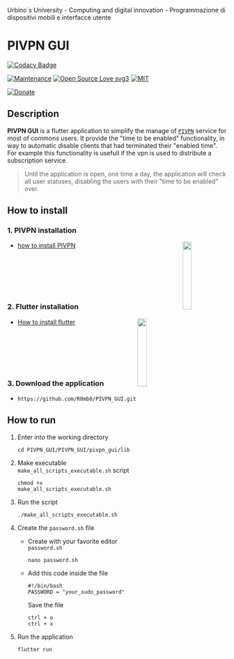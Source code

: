 Urbino`s University - Computing and digital innovation - Programmazione di dispositivi mobili e interfacce utente

# PIVPN GUI
 
[![Codacy Badge](https://app.codacy.com/project/badge/Grade/1897688fc3874b3baeec1fc09a08799f)](https://app.codacy.com/gh/R0mb0/PIVPN_GUI/dashboard?utm_source=gh&utm_medium=referral&utm_content=&utm_campaign=Badge_grade)

[![Maintenance](https://img.shields.io/badge/Maintained%3F-yes-green.svg)](https://github.com/R0mb0/PIVPN_GUI)
[![Open Source Love svg3](https://badges.frapsoft.com/os/v3/open-source.svg?v=103)](https://github.com/R0mb0/PIVPN_GUI)
[![MIT](https://img.shields.io/badge/License-MIT-blue.svg)](https://opensource.org/license/mit)

[![Donate](https://img.shields.io/badge/PayPal-Donate%20to%20Author-blue.svg)](http://paypal.me/R0mb0)

## Description 

**PIVPN GUI** is a flutter application to simplify the manage of [`PIVPN`](https://github.com/pivpn/pivpn) service for most of commons users. It provide the "time to be enabled" functionality, in way to automatic disable clients that had terminated their "enabled time". For example this functionality is usefull if the vpn is used to distribute a subscription service.  

> Until the application is open, one time a day, the application will check all user statuses, disabling the users with their "time to be enabled" over. 

## How to install 

### 1. PIVPN installation

 <img style="float" align="right" width="20%"  height="20%" src="https://www.pivpn.io/images/pivpnlogo.png">

- [how to install PIVPN](https://github.com/pivpn/pivpn)

<br><br><br><br><br>

### 2. Flutter installation

 <img style="float" align="right"  width="20%"  height="20%" src="https://avatars.githubusercontent.com/u/14101776?s=200&v=4">

- [How to install flutter](https://flutter-ko.dev/get-started/install)

<br><br><br><br><br>

### 3. Download the application 

- ```
  https://github.com/R0mb0/PIVPN_GUI.git
  ```

## How to run 

1. Enter into the working directory
   ```
   cd PIVPN_GUI/PIVPN_GUI/pivpn_gui/lib
   ```
2. Make executable `make_all_scripts_executable.sh` script
   ```
   chmod +x make_all_scripts_executable.sh
   ```
3. Run the script
   ```
   ./make_all_scripts_executable.sh
   ```
4. Create the `password.sh` file

   - Create with your favorite editor `password.sh`
     ```
     nano password.sh
     ```
   - Add this code inside the file
     ```
     #!/bin/bash
     PASSWORD = "your_sudo_password"
     ```
     Save the file

     `ctrl + o`   
     `ctrl + x`
 5. Run the application
    ```
    flutter run
    ```
